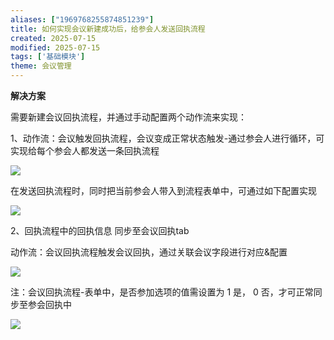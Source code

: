 ```yaml
---
aliases: ["1969768255874851239"]
title: 如何实现会议新建成功后，给参会人发送回执流程
created: 2025-07-15
modified: 2025-07-15
tags: ['基础模块']
theme: 会议管理
---
```


**解决方案**

需要新建会议回执流程，并通过手动配置两个动作流来实现：

1、动作流：会议触发回执流程，会议变成正常状态触发-通过参会人进行循环，可实现给每个参会人都发送一条回执流程

![](987013877d097a1128fb481c55db6333.jpg)

在发送回执流程时，同时把当前参会人带入到流程表单中，可通过如下配置实现

![](687a18328e88f9df0b90c3c1d648ce35.jpg)

2、回执流程中的回执信息 同步至会议回执tab

动作流：会议回执流程触发会议回执，通过关联会议字段进行对应&配置

![](77d79b94d4a3c62cee867bc76603d608.jpg)

注：会议回执流程-表单中，是否参加选项的值需设置为 1 是， 0 否，才可正常同步至参会回执中

![](9aabc64c12ba6c3edd1ae7f18bc957f8.jpg)